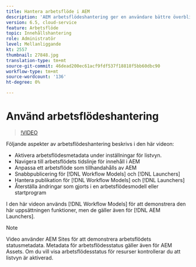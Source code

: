 ```yaml
---
title: Hantera arbetsflöde i AEM
description: 'AEM arbetsflödeshantering ger en användare bättre överblick över innehållet i arbetsflödet och gör det enklare att hantera definitioner av arbetsflödesmodeller. '
version: 6.5, cloud-service
feature: Arbetsflöde
topic: Innehållshantering
role: Administratör
level: Mellanliggande
kt: 2557
thumbnail: 27848.jpg
translation-type: tm+mt
source-git-commit: 46dead200ec61acf9fdf537f18818f5bb60dbc90
workflow-type: tm+mt
source-wordcount: '136'
ht-degree: 0%

---
```



# Använd arbetsflödeshantering

>[!VIDEO](https://video.tv.adobe.com/v/27848/?quality=12&learn=on)

Följande aspekter av arbetsflödeshantering beskrivs i den här videon:

+ Aktivera arbetsflödesmetadata under inställningar för listvyn.
+ Navigera till arbetsflödets tidslinje för innehåll i AEM
+ Anpassa ett arbetsflöde som tillhandahålls av AEM
+ Snabbpublicering för [!DNL Workflow Models] och [!DNL Launchers]
+ Hantera publikation för [!DNL Workflow Models] och [!DNL Launchers]
+ Återställa ändringar som gjorts i en arbetsflödesmodell eller startprogram

I den här videon används [!DNL Workflow Models] för att demonstrera den här uppsättningen funktioner, men de gäller även för [!DNL AEM Launchers].


>[!NOTE]
>
> Video använder AEM Sites för att demonstrera arbetsflödets statusmetadata. Metadata för arbetsflödesstatus gäller även för AEM Assets. Om du vill visa arbetsflödesstatus för resurser kontrollerar du att listvyn är aktiverad.
